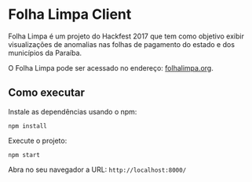 # Folha Limpa Client

Folha Limpa é um projeto do Hackfest 2017 que tem como objetivo exibir visualizações de anomalias nas folhas de pagamento do estado e dos municípios da Paraíba.

O Folha Limpa pode ser acessado no endereço: [folhalimpa.org](http://folhalimpa.org/).

## Como executar

Instale as dependências usando o npm:

```
npm install
```

Execute o projeto:

```
npm start
```

Abra no seu navegador a URL: `http://localhost:8000/`
